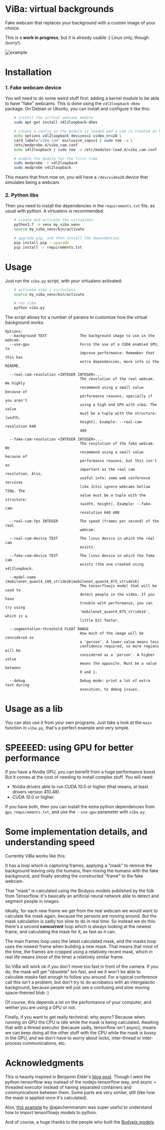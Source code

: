 # ViBa: virtual backgrounds

Fake webcam that replaces your background with a custom image of your choice.

This is a **work in progress**, but it is already usable :) Linux only, though (sorry!).

![example](https://github.com/fisadev/virtualbackground/raw/master/example.png)


# Installation

### 1. Fake webcam device

You will need to do some weird stuff first: adding a kernel module to be able to have "fake" webcams.
This is done using the `v4l2loopback-dkms` package. On Debian or Ubuntu, you can install and configure it like this:

```bash
    # install the virtual webcams module
    sudo apt-get install v4l2loopback-dkms

    # create a config so the module is loaded and a cam is created on boot
    echo options v4l2loopback devices=1 video_nr=20 \
    card_label="viba_cam" exclusive_caps=1 | sudo tee -a \
    /etc/modprobe.d/viba_cam.conf
    echo v4l2loopback | sudo tee -a /etc/modules-load.d/viba_cam.conf

    # enable the module for the first time
    sudo modprobe -r v4l2loopback
    sudo modprobe v4l2loopback
```

This means that from now on, you will have a `/dev/video20` device that simulates being a webcam.

### 2. Python libs

Then you need to install the dependencies in the `requirements.txt` file, as usual with python. 
A virtualenv is recommended:

```bash
    # create and activate the virtualenv
    python3.7 -m venv my_viba_venv
    source my_viba_venv/bin/activate

    # upgrade pip, and then install the dependencies
    pip install pip --upgrade
    pip install -r requirements.txt
```


# Usage

Just run the `viba.py` script, with your virtualenv activated:

```bash
    # activate viba's virtualenv
    source my_viba_venv/bin/activate

    # run viba
    python viba.py
```

The script allows for a number of params to customize how the virtual background works:

```man
Options:
  --background TEXT               The background image to use in the webcam.
  --use-gpu                       Force the use of a CUDA enabled GPU, to
                                  improve performance. Remember that this has
                                  extra dependencies, more info in the README.

  --real-cam-resolution <INTEGER INTEGER>...
                                  The resolution of the real webcam. We highly
                                  recommend using a small value because of
                                  performance reasons, specially if you aren't
                                  using a high end GPU with viba. The value
                                  must be a tuple with the structure: (width,
                                  height). Example: --real-cam-resolution 640
                                  480

  --fake-cam-resolution <INTEGER INTEGER>...
                                  The resolution of the fake webcam. We
                                  recommend using a small value because of
                                  performance reasons, but this isn't as
                                  important as the real cam resolution. Also,
                                  useful info: some web conference services
                                  like Jitsi ignore webcams bellow 720p. The
                                  value must be a tuple with the structure:
                                  (width, height). Example: --fake-cam-
                                  resolution 640 480

  --real-cam-fps INTEGER          The speed (frames per second) of the real
                                  webcam.

  --real-cam-device TEXT          The linux device in which the real cam
                                  exists.

  --fake-cam-device TEXT          The linux device in which the fake cam
                                  exists (the one created using v4l2loopback.

  --model-name [mobilenet_quant4_100_stride16|mobilenet_quant4_075_stride16]
                                  The tensorflowjs model that will be used to
                                  detect people in the video. If you have
                                  trouble with performance, you can try using
                                  'mobilenet_quant4_075_stride16', which is a
                                  little bit faster.

  --segmentation-threshold FLOAT RANGE
                                  How much of the image will be considered as
                                  a 'person'. A lower value means less
                                  confidence required, so more regions will be
                                  considered as a 'person'. A higher value
                                  means the opposite. Must be a value between
                                  0 and 1.

  --debug                         Debug mode: print a lot of extra text during
                                  execution, to debug issues.
```

# Usage as a lib

You can also use it from your own programs. Just take a look at the `main` function in `viba.py`, that's a perfect example and very simple.

# SPEEEED: using GPU for better performance

If you have a Nvidia GPU, you can benefit from a huge performance boost. 
But it comes at the cost of needing to install complex stuff. You will need:

- Nvidia drivers able to run CUDA 10.0 or higher (that means, at least drivers version 410.48).
- CUDA 10.0 or higher.

If you have both, then you can install the extra python dependencies from `gpu_requirements.txt`, and use the `--use-gpu` parameter with `viba.py`.

# Some implementation details, and understanding speed

Currently ViBa works like this:

It has a loop which is capturing frames, applying a "mask" to remove the background leaving only the humans, 
then mixing the humans with the fake background, and finally sending the constructed "frame" to the fake webcam.

That "mask" is calculated using the Bodypix models published by the folk from Tensorflow. It's basically an
artificial neural network able to detect and segment people in images.

Ideally, for each new frame we get from the real webcam we would want to calculate the mask again, because the 
persons are moving around. But the mask calculation is sadly too slow to do in real time. So instead we do this: 
there's a second **concurrent** loop which is always looking at the newest frame, and calculating the mask for it, 
as fast as it can.

The main frames loop uses the latest calculated mask, and the masks loop uses the newest frame when building
a new mask. That means that most of the time, the frames are cropped using a relatively recent mask, which in real 
life means (most of the time) a relatively similar frame. 

So ViBa will work ok if you don't move too fast in front of the camera. If you do, the mask will get "obsolete" too 
fast, and we it won't be able to calculate masks fast enough to follow you around. For a typical conference call
this isn't a problem, but don't try to do acrobatics with an intergalactic background, because people will just see a 
confusing and slow moving space-themed blob :)

Of course, this depends a lot on the performance of your computer, and wether you are using a GPU or not.

Finally, if you want to get really technical: why async? Because when running on GPU the CPU is idle while the mask 
is being calculated. Awaiting that with a thread executor (because sadly, tensorflow isn't async), means we can keep 
doing all the other stuff with the CPU while the mask is bussy in the GPU, and we don't have to worry about locks, 
inter-thread or inter-process communications, etc.

# Acknowledgments

This is heavily inspired in Benjamin Elder's [blog post](https://elder.dev/posts/open-source-virtual-background/). 
Though I went the python-tensorflow way instead of the nodejs-tensorflow way, and async + threaded executor instead 
of having separated containers and communications between them. Some parts are very similar, still (like how the mask 
is applied once it's calculated).

Also, [this example](https://github.com/ajaichemmanam/simple_bodypix_python) by @ajaichemmanam was super useful to 
understand how to import tensorflowjs models to python.

And of course, a huge thanks to the people who built the [Bodypix models](https://github.com/tensorflow/tfjs-models/tree/master/body-pix).
